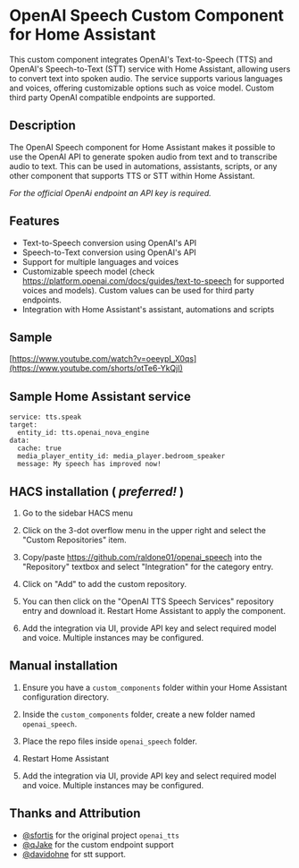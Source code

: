 # OpenAI Speech Custom Component for Home Assistant

This custom component integrates OpenAI's Text-to-Speech (TTS) and OpenAI's Speech-to-Text (STT) service with Home Assistant, allowing users to convert text into spoken audio.
The service supports various languages and voices, offering customizable options such as voice model.
Custom third party OpenAI compatible endpoints are supported.

## Description

The OpenAI Speech component for Home Assistant makes it possible to use the OpenAI API to generate spoken audio from text and to transcribe audio to text.
This can be used in automations, assistants, scripts, or any other component that supports TTS or STT within Home Assistant.

*For the official OpenAi endpoint an API key is required.*

## Features

- Text-to-Speech conversion using OpenAI's API
- Speech-to-Text conversion using OpenAI's API
- Support for multiple languages and voices
- Customizable speech model (check https://platform.openai.com/docs/guides/text-to-speech for supported voices and models).
  Custom values can be used for third party endpoints.
- Integration with Home Assistant's assistant, automations and scripts

## Sample

[https://www.youtube.com/watch?v=oeeypI_X0qs](https://www.youtube.com/shorts/otTe6-YkQjI)

## Sample Home Assistant service

```
service: tts.speak
target:
  entity_id: tts.openai_nova_engine
data:
  cache: true
  media_player_entity_id: media_player.bedroom_speaker
  message: My speech has improved now!
```

## HACS installation ( *preferred!* )

1. Go to the sidebar HACS menu

2. Click on the 3-dot overflow menu in the upper right and select the "Custom Repositories" item.

3. Copy/paste https://github.com/raldone01/openai_speech into the "Repository" textbox and select "Integration" for the category entry.

4. Click on "Add" to add the custom repository.

5. You can then click on the "OpenAI TTS Speech Services" repository entry and download it. Restart Home Assistant to apply the component.

6. Add the integration via UI, provide API key and select required model and voice. Multiple instances may be configured.

## Manual installation

1. Ensure you have a `custom_components` folder within your Home Assistant configuration directory.

2. Inside the `custom_components` folder, create a new folder named `openai_speech`.

3. Place the repo files inside `openai_speech` folder.

4. Restart Home Assistant

5. Add the integration via UI, provide API key and select required model and voice. Multiple instances may be configured.


## Thanks and Attribution

* [@sfortis](https://github.com/sfortis) for the original project `openai_tts`
* [@qJake](https://github.com/qJake) for the custom endpoint support
* [@davidohne](https://github.com/davidohne) for stt support.
